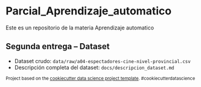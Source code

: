 Parcial_Aprendizaje_automatico
==============================

Este es un repositorio de la materia Aprendizaje automatico

## Segunda entrega – Dataset

- Dataset crudo: `data/raw/a04-espectadores-cine-nivel-provincial.csv`
- Descripción completa del dataset: `docs/descripcion_dataset.md`


<p><small>Project based on the <a target="_blank" href="https://drivendata.github.io/cookiecutter-data-science/">cookiecutter data science project template</a>. #cookiecutterdatascience</small></p>
